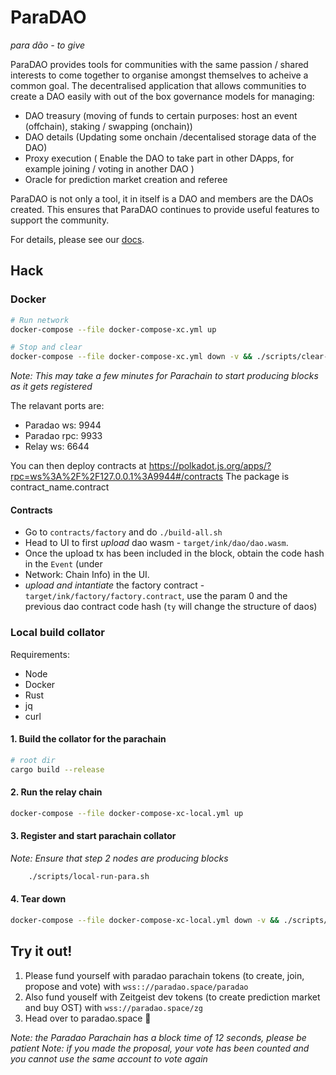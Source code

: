 # ParaDAO

_para dão - to give_

ParaDAO provides tools for communities with the same passion / shared interests to come together to organise amongst themselves to acheive a common goal.
The decentralised application that allows communities to create a DAO easily with out of the box governance models for managing:

-   DAO treasury (moving of funds to certain purposes: host an event (offchain), staking / swapping (onchain))
-   DAO details (Updating some onchain /decentalised storage data of the DAO)
-   Proxy execution ( Enable the DAO to take part in other DApps, for example joining / voting in
    another DAO )
-   Oracle for prediction market creation and referee

ParaDAO is not only a tool, it in itself is a DAO and members are the DAOs created.
This ensures that ParaDAO continues to provide useful features to support the community.

For details, please see our [docs].

[docs]: https://paradaochain.github.io/docs/

## Hack

### Docker

```sh
# Run network
docker-compose --file docker-compose-xc.yml up

# Stop and clear
docker-compose --file docker-compose-xc.yml down -v && ./scripts/clear-all.sh
```

_Note: This may take a few minutes for Parachain to start producing blocks as it gets registered_

The relavant ports are:

-   Paradao ws: 9944
-   Paradao rpc: 9933
-   Relay ws: 6644

You can then deploy contracts at https://polkadot.js.org/apps/?rpc=ws%3A%2F%2F127.0.0.1%3A9944#/contracts
The package is contract_name.contract

#### Contracts

-   Go to `contracts/factory` and do `./build-all.sh`
-   Head to UI to first _upload_ dao wasm - `target/ink/dao/dao.wasm`.
-   Once the upload tx has been included in the block, obtain the code hash in the `Event` (under
-   Network: Chain Info) in the UI.
-   _upload and intantiate_ the factory contract - `target/ink/factory/factory.contract`, use the param
    0 and the previous dao contract code hash (`ty` will change the structure of daos)

### Local build collator

Requirements:

-   Node
-   Docker
-   Rust
-   jq
-   curl

#### 1. Build the collator for the parachain

```sh
# root dir
cargo build --release
```

#### 2. Run the relay chain

```sh
docker-compose --file docker-compose-xc-local.yml up
```

#### 3. Register and start parachain collator

_Note: Ensure that step 2 nodes are producing blocks_

```sh
	./scripts/local-run-para.sh
```

#### 4. Tear down

```sh
docker-compose --file docker-compose-xc-local.yml down -v && ./scripts/clear-all.sh
```

## Try it out!

1. Please fund yourself with paradao parachain tokens (to create, join, propose and vote) with `wss:://paradao.space/paradao`
2. Also fund youself with Zeitgeist dev tokens (to create prediction market and buy OST) with `wss://paradao.space/zg`
3. Head over to paradao.space 🚀

_Note: the Paradao Parachain has a block time of 12 seconds, please be patient_
_Note: if you made the proposal, your vote has been counted and you cannot use the same account to vote again_
